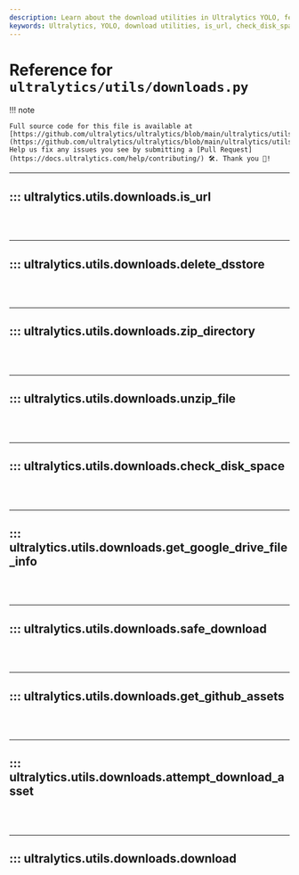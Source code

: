 ```yaml
---
description: Learn about the download utilities in Ultralytics YOLO, featuring functions like is_url, check_disk_space, get_github_assets, and download.
keywords: Ultralytics, YOLO, download utilities, is_url, check_disk_space, get_github_assets, download, documentation
---
```


# Reference for `ultralytics/utils/downloads.py`

!!! note

    Full source code for this file is available at [https://github.com/ultralytics/ultralytics/blob/main/ultralytics/utils/downloads.py](https://github.com/ultralytics/ultralytics/blob/main/ultralytics/utils/downloads.py). Help us fix any issues you see by submitting a [Pull Request](https://docs.ultralytics.com/help/contributing/) 🛠️. Thank you 🙏!

---
## ::: ultralytics.utils.downloads.is_url
<br><br>

---
## ::: ultralytics.utils.downloads.delete_dsstore
<br><br>

---
## ::: ultralytics.utils.downloads.zip_directory
<br><br>

---
## ::: ultralytics.utils.downloads.unzip_file
<br><br>

---
## ::: ultralytics.utils.downloads.check_disk_space
<br><br>

---
## ::: ultralytics.utils.downloads.get_google_drive_file_info
<br><br>

---
## ::: ultralytics.utils.downloads.safe_download
<br><br>

---
## ::: ultralytics.utils.downloads.get_github_assets
<br><br>

---
## ::: ultralytics.utils.downloads.attempt_download_asset
<br><br>

---
## ::: ultralytics.utils.downloads.download
<br><br>
